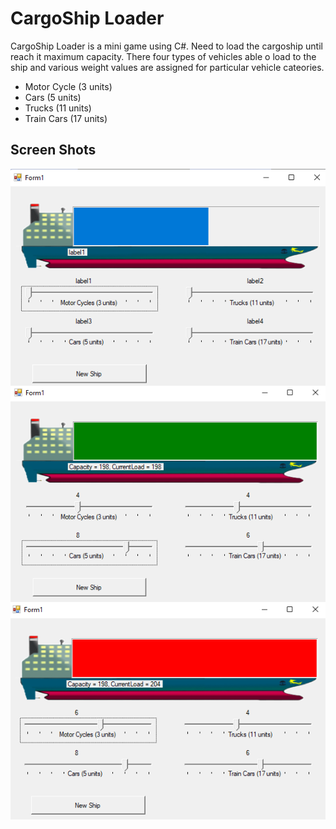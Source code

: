 # CargoShip Loader

CargoShip Loader is a mini game using C#. Need to load the cargoship until reach it maximum capacity. There four types of vehicles able o load to the ship and various weight values are assigned for particular vehicle cateories.
- Motor Cycle (3 units)
- Cars (5 units)
- Trucks (11 units)
- Train Cars (17 units)

## Screen Shots
<p align="center">
    <img src="ReadMe/img1.png" width="600" align="center"></br>
    <img src="ReadMe/img2.png" width="600" align="center"></br>
    <img src="ReadMe/img3.png" width="600" align="center"></br>
</p>